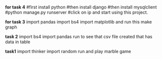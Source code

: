 
**for task 4**
#first install python
#then install django
#then install mysqlclient 
#python manage.py runserver
#click on ip and start using this project.


**for task 3**
import pandas
import bs4
import matplotlib 
and run this make graph

**task 2**
import bs4 
import pandas
run to see that csv file created that has data in table

**task1**
import thinker
import random
run and play marble game 

